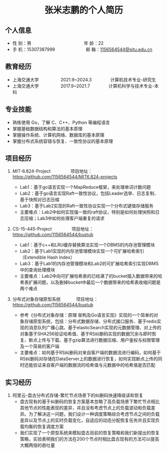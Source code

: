  <center>
     <h1>张米志鹏的个人简历</h1>
 </center>

## 个人信息 

* 性 别：男 &emsp;&emsp;&emsp;&emsp;&emsp;&emsp;&emsp;&emsp;&emsp;&emsp;&emsp;&ensp; 年 龄：22  
* 手 机：15307387999 &emsp;&emsp;&emsp;&emsp;&emsp;&emsp;&ensp; 邮 箱：1156564544@sjtu.edu.cn   

## 教育经历
  
* 上海交通大学&emsp;&emsp;&emsp;&emsp;&emsp;2021.9~2024.3 &emsp;&emsp;&emsp;&emsp;计算机技术专业-研究生         
* 上海交通大学&emsp;&emsp;&emsp;&emsp;&emsp;2017.9~2021.7&emsp;&emsp;&emsp;&emsp; 计算机科学与技术专业-本科  

## 专业技能

* 熟练使用 Go，了解 C、C++、Python 等编程语言
* 掌握基础数据结构和算法的基本原理
* 掌握操作系统、计算机网络、数据库的基本原理
* 掌握分布式系统容错与恢复、一致性协议的基本原理

## 项目经历

1. MIT-6.824-Project &emsp;&emsp;&emsp;&emsp; 项目地址：https://github.com/1156564544/MIT6.824-projects
    * Lab1：基于go语言实现一个MapReduce框架，来处理单词计数问题 
    * Lab2：基于go语言实现Raft一致性协议，包括Leader选举、日志复制、基于快照对日志压缩
    * Lab3：基于Lab2实现的Raft一致性协议实现一个分布式键值存储服务
    * 主要难点：Lab2中如何实现强一致的raft协议，特别是如何处理快照和日志压缩；Lab3中如何处理客户端重复的请求

2. CS-15-445-Project &emsp;&emsp;&emsp;&emsp; 项目地址：https://github.com/1156564544/bustub  
    * Lab1：基于c++和LRU缓存替换算法实现一个DBMS的内存池管理模块
    * Lab2：基于Lab1实现的内存池管理模块实现一个可扩展哈希索引（Extendible Hash Index）
    * Lab3：基于Lab1的内存池管理模块和Lab2的可扩展哈希索引实现DBMS中的查询处理模块
    * 主要难点：Lab2中向可扩展哈希表的已经满了的bucket插入数据带来的哈希表扩展问题，以及删掉bucket中最后一个数据带来的哈希表收缩问题是两个难点

3. 分布式对象存储原型系统 &emsp;&emsp;&emsp; 项目地址：[https://github.com/1156564544/bustub ](https://github.com/1156564544/oss) 
    * 参考《分布式对象存储：原理 架构及Go语言实现》实现的一个简单的对象存储原型系统，包括：分布式数据存储、分布式接口服务、基于redis实现的消息队列广播心跳、基于elasticSearch实现的元数据管理、对上传的对象基于SHA256验证哈希值、基于RS纠删码实现的数据冗余与即时恢复、断点上传与下载、基于gzip算法进行数据压缩、用户鉴权与权限管理及一个简易的客户端
    * 主要难点：如何基于RS纠删码对来自客户端的数据流进行编码，如何基于RS纠删码对存储在DataServer上的数据进行恢复，如何实现断点上传的同时还能验证来自客户端的数据流的哈希值与元数据中的哈希值是否匹配

## 实习经历
1. 阿里云-盘古分布式存储-繁忙节点场景下的纠删码快速降级读和恢复
    * 盘古现有的基于纠删码的恢复方案基本忽略了高负载场景下繁忙节点相比其他节点的性能表现的差异，并且没有考虑节点上的负载波动和负载差异。为了解决这一问题，我们设计一种调度策略综合考虑节点之间的负载差异以及节点上的实时负载变化，自适应的动态分配恢复任务并且实现负载均衡的恢复调度方案
    * 我们实现了一个原型系统来模拟盘古目前的恢复策略和我们新提出的恢复策略，实验表明我们的方法在200个节点时相比盘古现有的方法可以提高大概两倍的吞吐量

